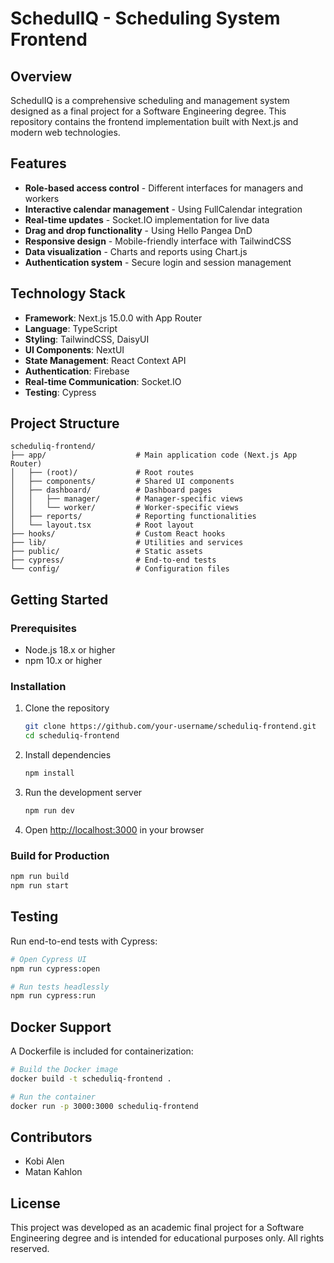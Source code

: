 # SchedulIQ - Scheduling System Frontend

## Overview

SchedulIQ is a comprehensive scheduling and management system designed as a final project for a Software Engineering degree. This repository contains the frontend implementation built with Next.js and modern web technologies.

## Features

- **Role-based access control** - Different interfaces for managers and workers
- **Interactive calendar management** - Using FullCalendar integration
- **Real-time updates** - Socket.IO implementation for live data
- **Drag and drop functionality** - Using Hello Pangea DnD
- **Responsive design** - Mobile-friendly interface with TailwindCSS
- **Data visualization** - Charts and reports using Chart.js
- **Authentication system** - Secure login and session management

## Technology Stack

- **Framework**: Next.js 15.0.0 with App Router
- **Language**: TypeScript
- **Styling**: TailwindCSS, DaisyUI
- **UI Components**: NextUI
- **State Management**: React Context API
- **Authentication**: Firebase
- **Real-time Communication**: Socket.IO
- **Testing**: Cypress

## Project Structure

```
scheduliq-frontend/
├── app/                    # Main application code (Next.js App Router)
│   ├── (root)/             # Root routes
│   ├── components/         # Shared UI components
│   ├── dashboard/          # Dashboard pages
│   │   ├── manager/        # Manager-specific views
│   │   └── worker/         # Worker-specific views
│   ├── reports/            # Reporting functionalities
│   └── layout.tsx          # Root layout
├── hooks/                  # Custom React hooks
├── lib/                    # Utilities and services
├── public/                 # Static assets
├── cypress/                # End-to-end tests
└── config/                 # Configuration files
```

## Getting Started

### Prerequisites

- Node.js 18.x or higher
- npm 10.x or higher

### Installation

1. Clone the repository

   ```bash
   git clone https://github.com/your-username/scheduliq-frontend.git
   cd scheduliq-frontend
   ```

2. Install dependencies

   ```bash
   npm install
   ```

3. Run the development server

   ```bash
   npm run dev
   ```

4. Open [http://localhost:3000](http://localhost:3000) in your browser

### Build for Production

```bash
npm run build
npm run start
```

## Testing

Run end-to-end tests with Cypress:

```bash
# Open Cypress UI
npm run cypress:open

# Run tests headlessly
npm run cypress:run
```

## Docker Support

A Dockerfile is included for containerization:

```bash
# Build the Docker image
docker build -t scheduliq-frontend .

# Run the container
docker run -p 3000:3000 scheduliq-frontend
```

## Contributors

- Kobi Alen
- Matan Kahlon

## License

This project was developed as an academic final project for a Software Engineering degree and is intended for educational purposes only. All rights reserved.
